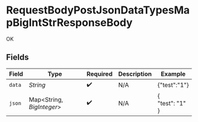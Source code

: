 # RequestBodyPostJsonDataTypesMapBigIntStrResponseBody

OK


## Fields

| Field                     | Type                      | Required                  | Description               | Example                   |
| ------------------------- | ------------------------- | ------------------------- | ------------------------- | ------------------------- |
| `data`                    | *String*                  | :heavy_check_mark:        | N/A                       | {"test":"1"}              |
| `json`                    | Map<String, *BigInteger*> | :heavy_check_mark:        | N/A                       | {<br/>"test": "1"<br/>}   |